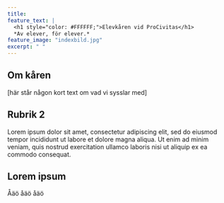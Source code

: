 ```yaml
---
title: 
feature_text: |
  <h1 style="color: #FFFFFF;">Elevkåren vid ProCivitas</h1>
  *Av elever, för elever.*
feature_image: "indexbild.jpg"
excerpt: " "
---
```


<h2>Om kåren</h2>  

[här står någon kort text om vad vi sysslar med]


<h2>Rubrik 2</h2>  

Lorem ipsum dolor sit amet, consectetur adipiscing elit, sed do eiusmod tempor incididunt ut labore et dolore magna aliqua. Ut enim ad minim veniam, quis nostrud exercitation ullamco laboris nisi ut aliquip ex ea commodo consequat.

<h2>Lorem ipsum</h2>  

Åäö åäö åäö
